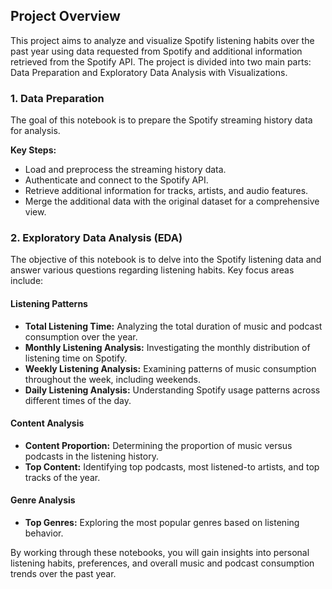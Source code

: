 <!-- Google Search Console Verification -->
<meta name="google-site-verification" content="Y5My2zitv6nP_KSIEjqAE5JAxyZWFKWccPA4ix03FHs" />

## Project Overview

This project aims to analyze and visualize Spotify listening habits over the past year using data requested from Spotify and additional information retrieved from the Spotify API. The project is divided into two main parts: Data Preparation and Exploratory Data Analysis with Visualizations.

### 1. Data Preparation

The goal of this notebook is to prepare the Spotify streaming history data for analysis.

**Key Steps:**
- Load and preprocess the streaming history data.
- Authenticate and connect to the Spotify API.
- Retrieve additional information for tracks, artists, and audio features.
- Merge the additional data with the original dataset for a comprehensive view.

### 2. Exploratory Data Analysis (EDA)

The objective of this notebook is to delve into the Spotify listening data and answer various questions regarding listening habits. Key focus areas include:

#### Listening Patterns

- **Total Listening Time:** Analyzing the total duration of music and podcast consumption over the year.
- **Monthly Listening Analysis:** Investigating the monthly distribution of listening time on Spotify.
- **Weekly Listening Analysis:** Examining patterns of music consumption throughout the week, including weekends.
- **Daily Listening Analysis:** Understanding Spotify usage patterns across different times of the day.

#### Content Analysis

- **Content Proportion:** Determining the proportion of music versus podcasts in the listening history.
- **Top Content:** Identifying top podcasts, most listened-to artists, and top tracks of the year.

#### Genre Analysis

- **Top Genres:** Exploring the most popular genres based on listening behavior.

By working through these notebooks, you will gain insights into personal listening habits, preferences, and overall music and podcast consumption trends over the past year.
